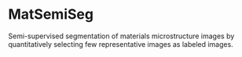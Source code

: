 # MatSemiSeg
Semi-supervised segmentation of materials microstructure images by quantitatively selecting few representative images as labeled images.
